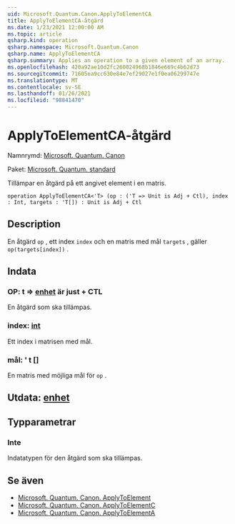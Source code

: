 ```yaml
---
uid: Microsoft.Quantum.Canon.ApplyToElementCA
title: ApplyToElementCA-åtgärd
ms.date: 1/23/2021 12:00:00 AM
ms.topic: article
qsharp.kind: operation
qsharp.namespace: Microsoft.Quantum.Canon
qsharp.name: ApplyToElementCA
qsharp.summary: Applies an operation to a given element of an array.
ms.openlocfilehash: 420a92ae10d2fc260024968b1846e669c4b62d73
ms.sourcegitcommit: 71605ea9cc630e84e7ef29027e1f0ea06299747e
ms.translationtype: MT
ms.contentlocale: sv-SE
ms.lasthandoff: 01/26/2021
ms.locfileid: "98841470"
---
```

# <a name="applytoelementca-operation"></a>ApplyToElementCA-åtgärd

Namnrymd: [Microsoft. Quantum. Canon](xref:Microsoft.Quantum.Canon)

Paket: [Microsoft. Quantum. standard](https://nuget.org/packages/Microsoft.Quantum.Standard)


Tillämpar en åtgärd på ett angivet element i en matris.

```qsharp
operation ApplyToElementCA<'T> (op : ('T => Unit is Adj + Ctl), index : Int, targets : 'T[]) : Unit is Adj + Ctl
```


## <a name="description"></a>Description

En åtgärd `op` , ett index `index` och en matris med mål `targets` , gäller `op(targets[index])` .

## <a name="input"></a>Indata

### <a name="op--t--unit--is-adj--ctl"></a>OP: t => [enhet](xref:microsoft.quantum.lang-ref.unit)  är just + CTL

En åtgärd som ska tillämpas.


### <a name="index--int"></a>index: [int](xref:microsoft.quantum.lang-ref.int)

Ett index i matrisen med mål.


### <a name="targets--t"></a>mål: ' t []

En matris med möjliga mål för `op` .



## <a name="output--unit"></a>Utdata: [enhet](xref:microsoft.quantum.lang-ref.unit)



## <a name="type-parameters"></a>Typparametrar

### <a name="t"></a>Inte

Indatatypen för den åtgärd som ska tillämpas.

## <a name="see-also"></a>Se även

- [Microsoft. Quantum. Canon. ApplyToElement](xref:Microsoft.Quantum.Canon.ApplyToElement)
- [Microsoft. Quantum. Canon. ApplyToElementC](xref:Microsoft.Quantum.Canon.ApplyToElementC)
- [Microsoft. Quantum. Canon. ApplyToElementA](xref:Microsoft.Quantum.Canon.ApplyToElementA)